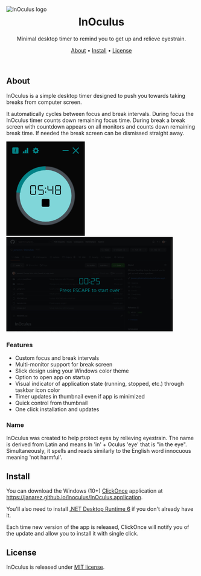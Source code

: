 <img src="./InOculus/InOculus.ico" alt="InOculus logo" width="180" align="left"/><h1 align="center"> InOculus</h1>

<p align="center">Minimal desktop timer to remind you to get up and relieve eyestrain.</p>
<p align="center">
  <a href="#about">About</a> •
  <a href="#install">Install</a> •
  <a href="#license">License</a>
</p>
<p>&nbsp;</p>

## About

InOculus is a simple desktop timer designed to push you towards taking breaks from computer screen.

It automatically cycles between focus and break intervals. During focus the InOculus timer counts down remaining focus time. During break a break screen with countdown appears on all monitors and counts down remaining break time. If needed the break screen can be dismissed straight away.

<img src="./screenshots/InOculus-timer.png" alt="InOculus timer" height="250"/> <img src="./screenshots/InOculus-break.png" alt="InOculus break screen" height="250"/>

### Features

- Custom focus and break intervals
- Multi-monitor support for break screen
- Slick design using your Windows color theme
- Option to open app on startup
- Visual indicator of application state (running, stopped, etc.) through taskbar icon color
- Timer updates in thumbnail even if app is minimized
- Quick control from thumbnail
- One click installation and updates

### Name

InOculus was created to help protect eyes by relieving eyestrain. The name is derived from Latin and means In 'in' + Oculus 'eye' that is "in the eye". Simultaneously, it spells and reads similarly to the English word innocuous meaning 'not harmful'.

## Install

You can download the Windows (10+) [ClickOnce](https://learn.microsoft.com/en-us/visualstudio/deployment/clickonce-security-and-deployment) application at https://janarez.github.io/inoculus/InOculus.application.

You'll also need to install [.NET Desktop Runtime 6](https://get.dot.net/6) if you don't already have it.

Each time new version of the app is released, ClickOnce will notify you of the update and allow you to install it with single click.

## License

InOculus is released under [MIT license](./LICENSE).
